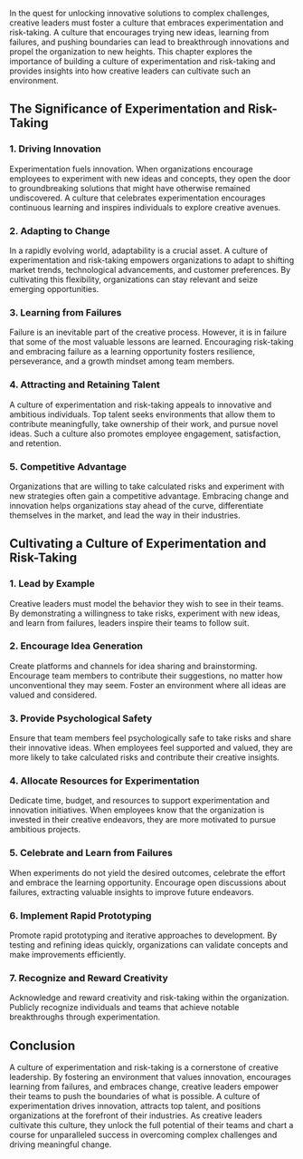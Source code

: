 
In the quest for unlocking innovative solutions to complex challenges, creative leaders must foster a culture that embraces experimentation and risk-taking. A culture that encourages trying new ideas, learning from failures, and pushing boundaries can lead to breakthrough innovations and propel the organization to new heights. This chapter explores the importance of building a culture of experimentation and risk-taking and provides insights into how creative leaders can cultivate such an environment.

## The Significance of Experimentation and Risk-Taking

### 1\. **Driving Innovation**

Experimentation fuels innovation. When organizations encourage employees to experiment with new ideas and concepts, they open the door to groundbreaking solutions that might have otherwise remained undiscovered. A culture that celebrates experimentation encourages continuous learning and inspires individuals to explore creative avenues.

### 2\. **Adapting to Change**

In a rapidly evolving world, adaptability is a crucial asset. A culture of experimentation and risk-taking empowers organizations to adapt to shifting market trends, technological advancements, and customer preferences. By cultivating this flexibility, organizations can stay relevant and seize emerging opportunities.

### 3\. **Learning from Failures**

Failure is an inevitable part of the creative process. However, it is in failure that some of the most valuable lessons are learned. Encouraging risk-taking and embracing failure as a learning opportunity fosters resilience, perseverance, and a growth mindset among team members.

### 4\. **Attracting and Retaining Talent**

A culture of experimentation and risk-taking appeals to innovative and ambitious individuals. Top talent seeks environments that allow them to contribute meaningfully, take ownership of their work, and pursue novel ideas. Such a culture also promotes employee engagement, satisfaction, and retention.

### 5\. **Competitive Advantage**

Organizations that are willing to take calculated risks and experiment with new strategies often gain a competitive advantage. Embracing change and innovation helps organizations stay ahead of the curve, differentiate themselves in the market, and lead the way in their industries.

## Cultivating a Culture of Experimentation and Risk-Taking

### 1\. **Lead by Example**

Creative leaders must model the behavior they wish to see in their teams. By demonstrating a willingness to take risks, experiment with new ideas, and learn from failures, leaders inspire their teams to follow suit.

### 2\. **Encourage Idea Generation**

Create platforms and channels for idea sharing and brainstorming. Encourage team members to contribute their suggestions, no matter how unconventional they may seem. Foster an environment where all ideas are valued and considered.

### 3\. **Provide Psychological Safety**

Ensure that team members feel psychologically safe to take risks and share their innovative ideas. When employees feel supported and valued, they are more likely to take calculated risks and contribute their creative insights.

### 4\. **Allocate Resources for Experimentation**

Dedicate time, budget, and resources to support experimentation and innovation initiatives. When employees know that the organization is invested in their creative endeavors, they are more motivated to pursue ambitious projects.

### 5\. **Celebrate and Learn from Failures**

When experiments do not yield the desired outcomes, celebrate the effort and embrace the learning opportunity. Encourage open discussions about failures, extracting valuable insights to improve future endeavors.

### 6\. **Implement Rapid Prototyping**

Promote rapid prototyping and iterative approaches to development. By testing and refining ideas quickly, organizations can validate concepts and make improvements efficiently.

### 7\. **Recognize and Reward Creativity**

Acknowledge and reward creativity and risk-taking within the organization. Publicly recognize individuals and teams that achieve notable breakthroughs through experimentation.

## Conclusion

A culture of experimentation and risk-taking is a cornerstone of creative leadership. By fostering an environment that values innovation, encourages learning from failures, and embraces change, creative leaders empower their teams to push the boundaries of what is possible. A culture of experimentation drives innovation, attracts top talent, and positions organizations at the forefront of their industries. As creative leaders cultivate this culture, they unlock the full potential of their teams and chart a course for unparalleled success in overcoming complex challenges and driving meaningful change.
